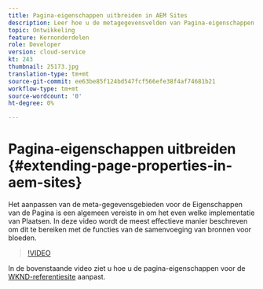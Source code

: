 ```yaml
---
title: Pagina-eigenschappen uitbreiden in AEM Sites
description: Leer hoe u de metagegevensvelden van Pagina-eigenschappen in Adobe Experience Manager Sites kunt uitbreiden. In deze video wordt de meest effectieve manier beschreven om dit te bereiken met de functies van de samenvoeging van bronnen voor bloeden.
topic: Ontwikkeling
feature: Kernonderdelen
role: Developer
version: cloud-service
kt: 243
thumbnail: 25173.jpg
translation-type: tm+mt
source-git-commit: ee63be85f124bd547fcf566efe38f4af74681b21
workflow-type: tm+mt
source-wordcount: '0'
ht-degree: 0%

---
```



# Pagina-eigenschappen uitbreiden {#extending-page-properties-in-aem-sites}

Het aanpassen van de meta-gegevensgebieden voor de Eigenschappen van de Pagina is een algemeen vereiste in om het even welke implementatie van Plaatsen. In deze video wordt de meest effectieve manier beschreven om dit te bereiken met de functies van de samenvoeging van bronnen voor bloeden.

>[!VIDEO](https://video.tv.adobe.com/v/25173?quality=9&learn=on)

In de bovenstaande video ziet u hoe u de pagina-eigenschappen voor de [WKND-referentiesite](https://github.com/adobe/aem-guides-wknd) aanpast.
